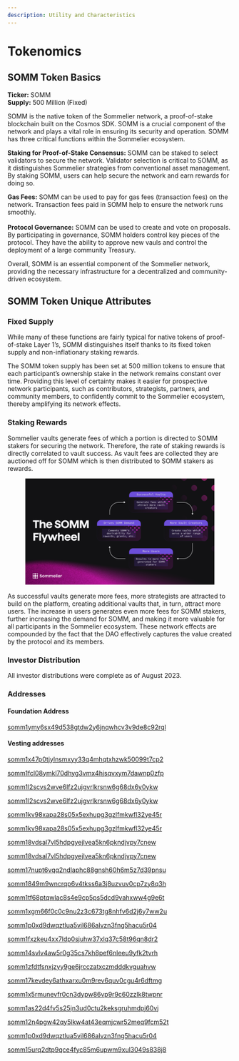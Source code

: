 ```yaml
---
description: Utility and Characteristics
---
```


# Tokenomics

## SOMM Token Basics

**Ticker:** SOMM\
**Supply:** 500 Million (Fixed)

SOMM is the native token of the Sommelier network, a proof-of-stake blockchain built on the Cosmos SDK. SOMM is a crucial component of the network and plays a vital role in ensuring its security and operation. SOMM has three critical functions within the Sommelier ecosystem.

**Staking for Proof-of-Stake Consensus:** SOMM can be staked to select validators to secure the network. Validator selection is critical to SOMM, as it distinguishes Sommelier strategies from conventional asset management. By staking SOMM, users can help secure the network and earn rewards for doing so.&#x20;

**Gas Fees:** SOMM can be used to pay for gas fees (transaction fees) on the network. Transaction fees paid in SOMM help to ensure the network runs smoothly.\
\
**Protocol Governance:** SOMM can be used to create and vote on proposals. By participating in governance, SOMM holders control key pieces of the protocol. They have the ability to approve new vauls and control the deployment of a large community Treasury.&#x20;

Overall, SOMM is an essential component of the Sommelier network, providing the necessary infrastructure for a decentralized and community-driven ecosystem.

## SOMM Token Unique Attributes

### Fixed Supply

While many of these functions are fairly typical for native tokens of proof-of-stake Layer 1’s, SOMM distinguishes itself thanks to its fixed token supply and non-inflationary staking rewards.

The SOMM token supply has been set at 500 million tokens to ensure that each participant’s ownership stake in the network remains constant over time. Providing this level of certainty makes it easier for prospective network participants, such as contributors, strategists, partners, and community members, to confidently commit to the Sommelier ecosystem, thereby amplifying its network effects.

### Staking Rewards

Sommelier vaults generate fees of which a portion is directed to SOMM stakers for securing the network. Therefore, the rate of staking rewards is directly correlated to vault success. As vault fees are collected they are auctioned off for SOMM which is then distributed to SOMM stakers as rewards.&#x20;

<figure><img src="../.gitbook/assets/image.png" alt=""><figcaption></figcaption></figure>

As successful vaults generate more fees, more strategists are attracted to build on the platform, creating additional vaults that, in turn, attract more users. The increase in users generates even more fees for SOMM stakers, further increasing the demand for SOMM, and making it more valuable for all participants in the Sommelier ecosystem. These network effects are compounded by the fact that the DAO effectively captures the value created by the protocol and its members.

### Investor Distribution

All investor distributions were complete as of August 2023.

### Addresses

#### Foundation Address

[somm1ymy6sx49d538gtdw2y6jnqwhcv3v9de8c92rql](https://www.mintscan.io/sommelier/address/somm1ymy6sx49d538gtdw2y6jnqwhcv3v9de8c92rql)


#### Vesting addresses

[somm1x47p0tjylnsmxyy33q4mhqtxhzwk50099t7cp2](https://www.mintscan.io/sommelier/address/somm1x47p0tjylnsmxyy33q4mhqtxhzwk50099t7cp2)

[somm1fcl08ymkl70dhyg3vmx4hjsqvxym7dawnp0zfp](https://www.mintscan.io/sommelier/address/somm1fcl08ymkl70dhyg3vmx4hjsqvxym7dawnp0zfp)

[somm1l2scvs2wve6lfz2ujgvrlkrsnw6g68dx6y0ykw](https://www.mintscan.io/sommelier/address/somm1l2scvs2wve6lfz2ujgvrlkrsnw6g68dx6y0ykw)

[somm1l2scvs2wve6lfz2ujgvrlkrsnw6g68dx6y0ykw](https://www.mintscan.io/sommelier/address/somm1l2scvs2wve6lfz2ujgvrlkrsnw6g68dx6y0ykw)

[somm1kv98xapa28s05x5exhupg3gzlfmkwfl32ye45r](https://www.mintscan.io/sommelier/address/somm1kv98xapa28s05x5exhupg3gzlfmkwfl32ye45r)

[somm1kv98xapa28s05x5exhupg3gzlfmkwfl32ye45r](https://www.mintscan.io/sommelier/address/somm1kv98xapa28s05x5exhupg3gzlfmkwfl32ye45r)

[somm18vdsal7vl5hdpgyejlvea5kn6pkndjvpy7cnew](https://www.mintscan.io/sommelier/address/somm18vdsal7vl5hdpgyejlvea5kn6pkndjvpy7cnew)

[somm18vdsal7vl5hdpgyejlvea5kn6pkndjvpy7cnew](https://www.mintscan.io/sommelier/address/somm18vdsal7vl5hdpgyejlvea5kn6pkndjvpy7cnew)

[somm17nupt6vqq2ndlaphc88gnsh60h6m5z7d39pnsu](https://www.mintscan.io/sommelier/address/somm17nupt6vqq2ndlaphc88gnsh60h6m5z7d39pnsu)

[somm1849m9wncrqp6v4tkss6a3j8uzvuv0cp7zy8q3h](https://www.mintscan.io/sommelier/address/somm1849m9wncrqp6v4tkss6a3j8uzvuv0cp7zy8q3h)

[somm1tf68ptqwlac8s4e9cp5ps5dcd9vahxww4g9e6t](https://www.mintscan.io/sommelier/address/somm1tf68ptqwlac8s4e9cp5ps5dcd9vahxww4g9e6t)

[somm1xgm66f0c0c9nu2z3c673tg8nhfv6d2j6y7ww2u](https://www.mintscan.io/sommelier/address/somm1xgm66f0c0c9nu2z3c673tg8nhfv6d2j6y7ww2u)

[somm1p0xd9dwqztlua5vjl686alvzn3fng5hacu5r04](https://www.mintscan.io/sommelier/address/somm1p0xd9dwqztlua5vjl686alvzn3fng5hacu5r04)

[somm1fxzkeu4xx7ldp0sjuhw37xlq37c58t96qn8dr2](https://www.mintscan.io/sommelier/address/somm1fxzkeu4xx7ldp0sjuhw37xlq37c58t96qn8dr2)

[somm14svlv4aw5r0g35cs7kh8pef6nleeu9yfk2tvrh](https://www.mintscan.io/sommelier/address/somm14svlv4aw5r0g35cs7kh8pef6nleeu9yfk2tvrh)

[somm1zfdtfsnxjzyy9ge6jrcczatxczmdddkvguahvw](https://www.mintscan.io/sommelier/address/somm1zfdtfsnxjzyy9ge6jrcczatxczmdddkvguahvw)

[somm17kevdey6athxarxu0m9rev6quv0cgu4r6dftmg](https://www.mintscan.io/sommelier/address/somm17kevdey6athxarxu0m9rev6quv0cgu4r6dftmg)

[somm1x5rmunevfr0cn3dypw86vp9r9c60zzlk8twpnr](https://www.mintscan.io/sommelier/address/somm1x5rmunevfr0cn3dypw86vp9r9c60zzlk8twpnr)

[somm1as22d4fv5s25jn3ud0ctu2keksgruhmdpj60vj](https://www.mintscan.io/sommelier/address/somm1as22d4fv5s25jn3ud0ctu2keksgruhmdpj60vj)

[somm12n4pgw42qy5lkw4at43eqmjcwr52meq9fcm52t](https://www.mintscan.io/sommelier/address/somm12n4pgw42qy5lkw4at43eqmjcwr52meq9fcm52t)

[somm1p0xd9dwqztlua5vjl686alvzn3fng5hacu5r04](https://www.mintscan.io/sommelier/address/somm1p0xd9dwqztlua5vjl686alvzn3fng5hacu5r04)

[somm15urq2dtp9qce4fyc85m6upwm9xul3049s838j8](https://www.mintscan.io/sommelier/address/somm15urq2dtp9qce4fyc85m6upwm9xul3049s838j8)


